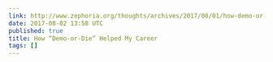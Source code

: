 ```yaml
---
link: http://www.zephoria.org/thoughts/archives/2017/08/01/how-demo-or-die-helped-my-career.html
date: 2017-08-02 13:58 UTC
published: true
title: How “Demo-or-Die” Helped My Career
tags: []
---
```



